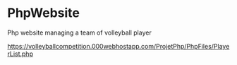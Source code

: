 # PhpWebsite
Php website managing a team of volleyball player

https://volleyballcompetition.000webhostapp.com/ProjetPhp/PhpFiles/PlayerList.php 
